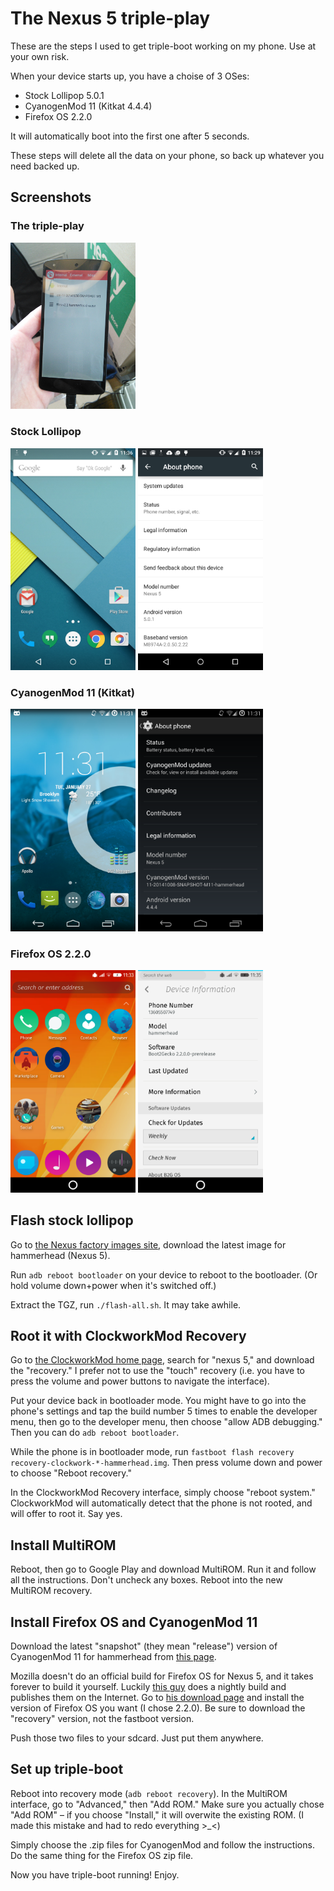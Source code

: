 The Nexus 5 triple-play
======

These are the steps I used to get triple-boot working on my phone. Use at your own risk.

When your device starts up, you have a choise of 3 OSes:

* Stock Lollipop 5.0.1
* CyanogenMod 11 (Kitkat 4.4.4)
* Firefox OS 2.2.0

It will automatically boot into the first one after 5 seconds.

These steps will delete all the data on your phone, so back up whatever you need backed up.

Screenshots
---

### The triple-play

<img src="trip-boot.jpg" width=200/>

### Stock Lollipop

<img src="lolli1.png" width=200/>
<img src="lolli2.png" width=200/>

### CyanogenMod 11 (Kitkat)

<img src="kitkat2.png" width=200/>
<img src="kitkat1.png" width=200/>

### Firefox OS 2.2.0

<img src="fxos1.png" width=200/>
<img src="fxos2.png" width=200/>


Flash stock lollipop
---------

Go to [the Nexus factory images site](https://developers.google.com/android/nexus/images), download the latest image for hammerhead (Nexus 5).

Run `adb reboot bootloader` on your device to reboot to the bootloader. (Or hold volume down+power when it's switched off.)

Extract the TGZ, run `./flash-all.sh`. It may take awhile.

Root it with ClockworkMod Recovery
----

Go to [the ClockworkMod home page](http://www.clockworkmod.com/rommanager), search for "nexus 5," and download the "recovery." I prefer not to use the "touch" recovery (i.e. you have to press the volume and power buttons to navigate the interface).

Put your device back in bootloader mode. You might have to go into the phone's settings and tap the build number 5 times to enable the developer menu, then go to the developer menu, then choose "allow ADB debugging." Then you can do `adb reboot bootloader`.

While the phone is in bootloader mode, run `fastboot flash recovery recovery-clockwork-*-hammerhead.img`. Then press volume down and power to choose "Reboot recovery."

In the ClockworkMod Recovery interface, simply choose "reboot system." ClockworkMod will automatically detect that the phone is not rooted, and will offer to root it. Say yes.

Install MultiROM
-------

Reboot, then go to Google Play and download MultiROM. Run it and follow all the instructions. Don't uncheck any boxes. Reboot into the new MultiROM recovery.

Install Firefox OS and CyanogenMod 11
---------

Download the latest "snapshot" (they mean "release") version of CyanogenMod 11 for hammerhead from [this page](http://download.cyanogenmod.org/?device=hammerhead&type=snapshot).

Mozilla doesn't do an official build for Firefox OS for Nexus 5, and it takes forever to build it yourself. Luckily [this guy](http://forum.xda-developers.com/google-nexus-5/development/nightly-firefox-os-t2960953) does a nightly build and publishes them on the Internet. Go to [his download page](http://ffos.vosky.fr/) and install the version of Firefox OS you want (I chose 2.2.0). Be sure to download the "recovery" version, not the fastboot version.

Push those two files to your sdcard. Just put them anywhere.

Set up triple-boot
------

Reboot into recovery mode (`adb reboot recovery`). In the MultiROM interface, go to "Advanced," then "Add ROM." Make sure you actually chose "Add ROM" &ndash; if  you choose "Install," it will overwite the existing ROM. (I made this mistake and had to redo everything >_<)

Simply choose the .zip files for CyanogenMod and follow the instructions. Do the same thing for the Firefox OS zip file.

Now you have triple-boot running! Enjoy.
